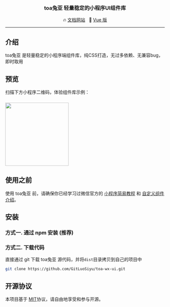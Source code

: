 <h3 align="center">toa兔亚 轻量稳定的小程序UI组件库</h3>

<p align="center">
  🔥 <a href="https://github.com/GitLuoSiyu/toa-wx-ui">文档网站</a>
  &nbsp;
  🚀 <a href="https://github.com/GitLuoSiyu/toa-wx-ui" target="_blank">Vue 版</a>
</p>

---

## 介绍

toa兔亚 是轻量稳定的小程序端组件库，纯CSS打造，无过多依赖、无兼容bug，即时取用
## 预览

扫描下方小程序二维码，体验组件库示例：

<img src="https://img.yzcdn.cn/vant-weapp/qrcode-201808101114.jpg" width="200" height="200" style="margin-top: 10px;" >

## 使用之前

使用 toa兔亚 前，请确保你已经学习过微信官方的 [小程序简易教程](https://mp.weixin.qq.com/debug/wxadoc/dev/) 和 [自定义组件介绍](https://developers.weixin.qq.com/miniprogram/dev/framework/custom-component/)。

## 安装

### 方式一. 通过 npm 安装 (推荐)



### 方式二. 下载代码

直接通过 git 下载 toa兔亚 源代码，并将`dist`目录拷贝到自己的项目中
```bash
git clone https://github.com/GitLuoSiyu/toa-wx-ui.git
```


## 开源协议

本项目基于 [MIT](https://zh.wikipedia.org/wiki/MIT%E8%A8%B1%E5%8F%AF%E8%AD%89)协议，请自由地享受和参与开源。

[toa]: https://github.com/GitLuoSiyu/toa-wx-ui
[issue]: https://github.com/GitLuoSiyu/toa-wx-ui/issues/new
[PR]: https://github.com/GitLuoSiyu/toa-wx-ui/compare
[MIT]: http://opensource.org/licenses/MIT
[小程序简易教程]: https://mp.weixin.qq.com/debug/wxadoc/dev/
[小程序框架介绍]: https://mp.weixin.qq.com/debug/wxadoc/dev/framework/MINA.html
[微信开发者工具]: https://mp.weixin.qq.com/debug/wxadoc/dev/devtools/download.html